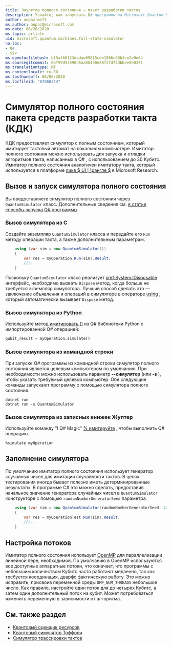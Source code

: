 ```yaml
---
title: Эмулятор полного состояния — пакет разработки тактов
description: Узнайте, как запускать Q# программы на Microsoft Quantum Development Kit симуляторе полного состояния.
author: anpaz-msft
ms.author: anpaz@microsoft.com
ms.date: 06/26/2020
ms.topic: article
uid: microsoft.quantum.machines.full-state-simulator
no-loc:
- Q#
- $$v
ms.openlocfilehash: b15af66123dadae09815cde1966c69b3ce2e9e64
ms.sourcegitcommit: 6bf99d93590d6aa80490e88f2fd74dbbee8e0371
ms.translationtype: MT
ms.contentlocale: ru-RU
ms.lasthandoff: 08/06/2020
ms.locfileid: "87868344"
---
```

# <a name="quantum-development-kit-qdk-full-state-simulator"></a>Симулятор полного состояния пакета средств разработки такта (КДК)

КДК предоставляет симулятор с полным состоянием, который имитирует тактовый автомат на локальном компьютере. Имитатор полного состояния можно использовать для запуска и отладки алгоритмов такта, написанных в Q# , с использованием до 30 Кубитс. Имитатор полного состояния аналогичен имитатору такта, который используется в платформе [ликв $ UI | \рангле $](http://stationq.github.io/Liquid/) в Microsoft Research.

## <a name="invoking-and-running-the-full-state-simulator"></a>Вызов и запуск симулятора полного состояния

Вы предоставляете симулятор полного состояния через `QuantumSimulator` класс. Дополнительные сведения см. [в статье способы запуска Q# программы](xref:microsoft.quantum.guide.host-programs).

### <a name="invoking-the-simulator-from-c"></a>Вызов симулятора из C #

Создайте экземпляр `QuantumSimulator` класса и передайте его `Run` методу операции такта, а также дополнительным параметрам.
```csharp
    using (var sim = new QuantumSimulator())
    {
        var res = myOperation.Run(sim).Result;
        ///...
    }
```

Поскольку `QuantumSimulator` класс реализует <xref:System.IDisposable> интерфейс, необходимо вызвать `Dispose` метод, когда больше не требуется экземпляр симулятора. Лучший способ сделать это — заключение объявления и операций в симуляторе в операторе [using](https://docs.microsoft.com/dotnet/csharp/language-reference/keywords/using-statement) , который автоматически вызывает `Dispose` метод.

### <a name="invoking-the-simulator-from-python"></a>Вызов симулятора из Python

Используйте метод [имитировать ()](https://docs.microsoft.com/python/qsharp/qsharp.loader.qsharpcallable) из Q# библиотеки Python с импортированной Q# операцией:

```python
qubit_result = myOperation.simulate()
```

### <a name="invoking-the-simulator-from-the-command-line"></a>Вызов симулятора из командной строки

При запуске Q# программы из командной строки симулятор полного состояния является целевым компьютером по умолчанию. При необходимости можно использовать параметр **--симулятор** (или **-s** ), чтобы указать требуемый целевой компьютер. Обе следующие команды запускают программу с помощью симулятора полного состояния. 

```dotnetcli
dotnet run
dotnet run -s QuantumSimulator
```

### <a name="invoking-the-simulator-from-juptyer-notebooks"></a>Вызов симулятора из записных книжек Жуптер

Используйте команду "I Q# Magic" [% имитируйте](xref:microsoft.quantum.iqsharp.magic-ref.simulate) , чтобы выполнить Q# операцию.

```
%simulate myOperation
```
## <a name="seeding-the-simulator"></a>Заполнение симулятора

По умолчанию имитатор полного состояния использует генератор случайных чисел для имитации случайности тактов. В целях тестирования иногда бывает полезно иметь детерминированные результаты. В программе C# это можно сделать, предоставив начальное значение генератора случайных чисел в `QuantumSimulator` конструкторе с помощью `randomNumberGeneratorSeed` параметра.

```csharp
    using (var sim = new QuantumSimulator(randomNumberGeneratorSeed: 42))
    {
        var res = myOperationTest.Run(sim).Result;
        ///...
    }
```

## <a name="configuring-threads"></a>Настройка потоков

Имитатор полного состояния использует [OpenMP](http://www.openmp.org/) для параллелизации линейной пере, необходимой. По умолчанию в OpenMP используются все доступные аппаратные потоки, что означает, что программы с небольшим количеством Кубитс часто работают медленно, так как требуется координация, дварфс фактическую работу. Это можно исправить, присвоив переменной среды `OMP_NUM_THREADS` небольшое число. Как правило, настройте один поток для до четырех Кубитс, а затем один дополнительный поток на кубит. Может потребоваться изменить переменную в зависимости от алгоритма.

## <a name="see-also"></a>См. также раздел

- [Квантовый оценщик ресурсов](xref:microsoft.quantum.machines.resources-estimator)
- [Квантовый симулятор Тоффоли](xref:microsoft.quantum.machines.toffoli-simulator)
- [Симулятор трассировки тактов](xref:microsoft.quantum.machines.qc-trace-simulator.intro)